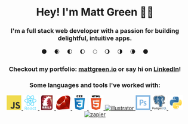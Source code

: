 <h1 align="center">Hey! I'm Matt Green 🙋‍♂️</h1>
<h3 align="center">I'm a full stack web developer with a passion for building delightful, intuitive apps.</h3>

<p align="center">
🌑&nbsp&nbsp&nbsp&nbsp&nbsp🌒&nbsp&nbsp&nbsp&nbsp&nbsp🌓&nbsp&nbsp&nbsp&nbsp&nbsp🌔&nbsp&nbsp&nbsp&nbsp&nbsp🌕&nbsp&nbsp&nbsp&nbsp&nbsp🌖&nbsp&nbsp&nbsp&nbsp&nbsp🌗&nbsp&nbsp&nbsp&nbsp&nbsp🌘&nbsp&nbsp&nbsp&nbsp&nbsp🌑
</p>


<h3 align="center">Checkout my portfolio: 
   <a href="https://mattgreen.io/">mattgreen.io</a> 
   or say hi on
   <a href="https://linkedin.com/in/www.linkedin.com/in/matthew-green-01638a58" target="blank">LinkedIn</a>!
</h3>


<h3 align="center">Some languages and tools I've worked with:</h3>

<p align="center"> 
   <a href="https://developer.mozilla.org/en-US/docs/Web/JavaScript" target="_blank"> <img src="https://raw.githubusercontent.com/devicons/devicon/master/icons/javascript/javascript-original.svg" alt="javascript" width="40" height="40"/> </a> 
   <a href="https://reactjs.org/" target="_blank"> <img src="https://raw.githubusercontent.com/devicons/devicon/master/icons/react/react-original-wordmark.svg" alt="react" width="40" height="40"/> </a> 
   <a href="https://rubyonrails.org" target="_blank"> <img src="https://raw.githubusercontent.com/devicons/devicon/master/icons/rails/rails-original-wordmark.svg" alt="rails" width="40" height="40"/> </a> 
  <a href="https://www.ruby-lang.org/en/" target="_blank"> <img src="https://raw.githubusercontent.com/devicons/devicon/master/icons/ruby/ruby-original.svg" alt="ruby" width="40" height="40"/> </a> 
  <a href="https://www.w3schools.com/css/" target="_blank"> <img src="https://raw.githubusercontent.com/devicons/devicon/master/icons/css3/css3-original-wordmark.svg" alt="css3" width="40" height="40"/> </a> 
  <a href="https://www.w3.org/html/" target="_blank"> <img src="https://raw.githubusercontent.com/devicons/devicon/master/icons/html5/html5-original-wordmark.svg" alt="html5" width="40" height="40"/> </a> 
  <a href="https://www.adobe.com/in/products/illustrator.html" target="_blank"> <img src="https://www.vectorlogo.zone/logos/adobe_illustrator/adobe_illustrator-icon.svg" alt="illustrator" width="40" height="40"/> </a> 
  <a href="https://www.photoshop.com/en" target="_blank"> <img src="https://raw.githubusercontent.com/devicons/devicon/master/icons/photoshop/photoshop-line.svg" alt="photoshop" width="40" height="40"/> </a> 
  <a href="https://www.postgresql.org" target="_blank"> <img src="https://raw.githubusercontent.com/devicons/devicon/master/icons/postgresql/postgresql-original-wordmark.svg" alt="postgresql" width="40" height="40"/> </a> 
  <a href="https://www.python.org" target="_blank"> <img src="https://raw.githubusercontent.com/devicons/devicon/master/icons/python/python-original.svg" alt="python" width="40" height="40"/> </a> 
  <a href="https://zapier.com" target="_blank"> <img src="https://www.vectorlogo.zone/logos/zapier/zapier-icon.svg" alt="zapier" width="40" height="40"/> </a> </p>

<br>




<!--
**matt-green1/matt-green1** is a ✨ _special_ ✨ repository because its `README.md` (this file) appears on your GitHub profile.
-->

